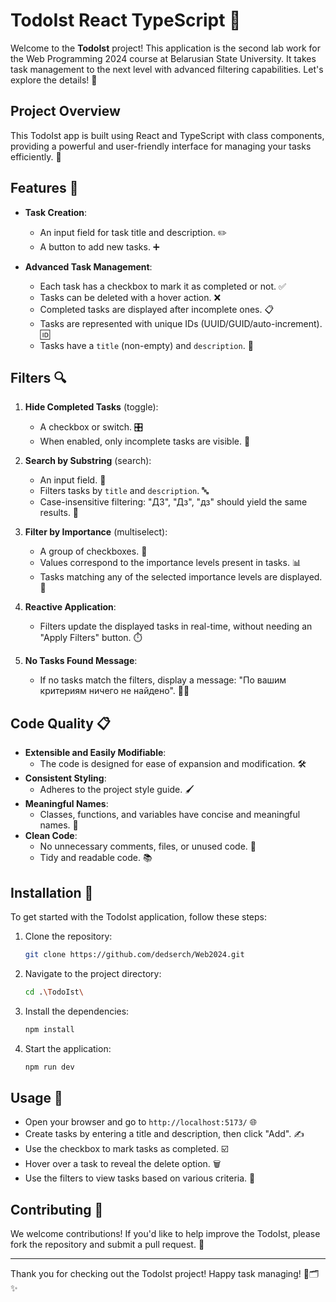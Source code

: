 # TodoIst React TypeScript 📝

Welcome to the **TodoIst** project! This application is the second lab work for the Web Programming 2024 course at Belarusian State University. It takes task management to the next level with advanced filtering capabilities. Let's explore the details! 🌟

## Project Overview

This TodoIst app is built using React and TypeScript with class components, providing a powerful and user-friendly interface for managing your tasks efficiently. 🎨

## Features 🌈

- **Task Creation**: 
  - An input field for task title and description. ✏️
  - A button to add new tasks. ➕

- **Advanced Task Management**: 
  - Each task has a checkbox to mark it as completed or not. ✅
  - Tasks can be deleted with a hover action. ❌
  - Completed tasks are displayed after incomplete ones. 📋
  - Tasks are represented with unique IDs (UUID/GUID/auto-increment). 🆔
  - Tasks have a `title` (non-empty) and `description`. 📝

## Filters 🔍

1. **Hide Completed Tasks** (toggle):
   - A checkbox or switch. 🎛️
   - When enabled, only incomplete tasks are visible. 🙈

2. **Search by Substring** (search):
   - An input field. 🔎
   - Filters tasks by `title` and `description`. 🔤
   - Case-insensitive filtering: "ДЗ", "Дз", "дз" should yield the same results. 📂

3. **Filter by Importance** (multiselect):
   - A group of checkboxes. 📑
   - Values correspond to the importance levels present in tasks. 📊
   - Tasks matching any of the selected importance levels are displayed. 🎯

4. **Reactive Application**: 
   - Filters update the displayed tasks in real-time, without needing an "Apply Filters" button. ⏱️

5. **No Tasks Found Message**:
   - If no tasks match the filters, display a message: "По вашим критериям ничего не найдено". 🕵️‍♂️

## Code Quality 📋

- **Extensible and Easily Modifiable**: 
  - The code is designed for ease of expansion and modification. 🛠️
- **Consistent Styling**: 
  - Adheres to the project style guide. 🖌️
- **Meaningful Names**: 
  - Classes, functions, and variables have concise and meaningful names. 📛
- **Clean Code**: 
  - No unnecessary comments, files, or unused code. 🧹
  - Tidy and readable code. 📚

## Installation 🔧

To get started with the TodoIst application, follow these steps:

1. Clone the repository:
   ```bash
   git clone https://github.com/dedserch/Web2024.git

2. Navigate to the project directory:
   ```bash
   cd .\TodoIst\

3. Install the dependencies:
   ```bash
   npm install

4. Start the application:
   ```bash
   npm run dev

## Usage 🚀

- Open your browser and go to `http://localhost:5173/` 🌐
- Create tasks by entering a title and description, then click "Add". ✍️
- Use the checkbox to mark tasks as completed. ☑️
- Hover over a task to reveal the delete option. 🗑️
- Use the filters to view tasks based on various criteria. 🔄

## Contributing 🤝

We welcome contributions! If you'd like to help improve the TodoIst, please fork the repository and submit a pull request. 👥

---

Thank you for checking out the TodoIst project! Happy task managing! 🎉🗂️✨
